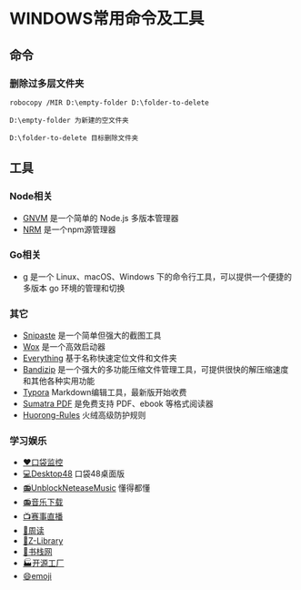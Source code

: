 # WINDOWS常用命令及工具

## 命令

### 删除过多层文件夹
```
robocopy /MIR D:\empty-folder D:\folder-to-delete 

D:\empty-folder 为新建的空文件夹

D:\folder-to-delete 目标删除文件夹

```

## 工具

### Node相关
- [GNVM](http://ksria.com/gnvm/) 是一个简单的 Node.js 多版本管理器
- [NRM](https://www.npmjs.com/package/nrm) 是一个npm源管理器

### Go相关
- [g](https://github.com/voidint/g) 是一个 Linux、macOS、Windows 下的命令行工具，可以提供一个便捷的多版本 go 环境的管理和切换

### 其它
- [Snipaste](https://zh.snipaste.com/) 是一个简单但强大的截图工具
- [Wox](http://www.wox.one/) 是一个高效启动器
- [Everything](https://www.voidtools.com/zh-cn/) 基于名称快速定位文件和文件夹
- [Bandizip](https://cn.bandisoft.com/bandizip/) 是一个强大的多功能压缩文件管理工具，可提供很快的解压缩速度和其他各种实用功能
- [Typora](https://typora.io/) Markdown编辑工具，最新版开始收费
- [Sumatra PDF](https://www.sumatrapdfreader.org/free-pdf-reader) 是免费支持 PDF、ebook 等格式阅读器
- [Huorong-Rules](https://github.com/tutugreen/Huorong-Rules) 火绒高级防护规则

### 学习娱乐
- [:heart:口袋监控](https://simple-1.github.io/pocket48/)
- [:computer:Desktop48](https://github.com/Jarvay/desktop48) 口袋48桌面版
- [:radio:UnblockNeteaseMusic](https://github.com/UnblockNeteaseMusic/server) 懂得都懂
- [:radio:音乐下载](https://www.musicenc.com/)
- [:tv:赛事直播](https://en.vipleague.tv/)
- [:book:周读](https://ebook2.lorefree.com/)
- [:book:Z-Library](https://zh.sg1lib.org/)
- [:book:书栈网](https://www.bookstack.cn/)
- [:factory:开源工厂](https://openingsource.org/zh-tw/)
- [:smile:emoji](https://emojipedia.org/)